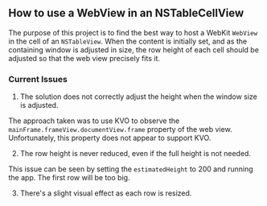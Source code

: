 ## How to use a WebView in an NSTableCellView

The purpose of this project is to find the best way to host a WebKit `WebView` in the cell of an `NSTableView`.
When the content is initially set, and as the containing window is adjusted in size, the row height of each cell 
should be adjusted so that the web view precisely fits it.

### Current Issues

1. The solution does not correctly adjust the height when the window size is adjusted.

The approach taken was to use KVO to observe the `mainFrame.frameView.documentView.frame` property of the web view.
Unfortunately, this property does not appear to support KVO.

2. The row height is never reduced, even if the full height is not needed.

This issue can be seen by setting the `estimatedHeight` to 200 and running the app. The first row will be too big.

3. There's a slight visual effect as each row is resized.


